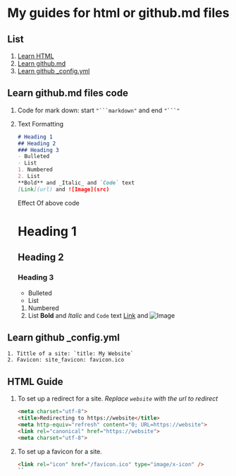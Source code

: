 # My guides for html or github.md files

## List 
1. [Learn HTML](https://github.com/traliotube/main/blob/master/index.md#html-guide)
2. [Learn github.md](https://github.com/traliotube/main/blob/master/index.md#learn-githubmd-files-code)
3. [Learn github _config.yml](https://github.com/traliotube/main/blob/master/index.md#learn-github-_configyml)

## Learn github.md files code
1. Code for mark down: start `"```markdown"` and end `"```"`
2. Text Formatting
   ```markdown
   # Heading 1
   ## Heading 2
   ### Heading 3
   - Bulleted
   - List
   1. Numbered
   2. List
   **Bold** and _Italic_ and `Code` text
   [Link](url) and ![Image](src)
   ```
   Effect Of above code
   
   # Heading 1
   ## Heading 2
   ### Heading 3
   - Bulleted
   - List
   1. Numbered
   2. List
   **Bold** and _Italic_ and `Code` text
   [Link](url) and ![Image](src)
   
## Learn github _config.yml
    1. Tittle of a site: `title: My Website`
    2. Favicon: site_favicon: favicon.ico


## HTML Guide
1. To set up a redirect for a site. _Replace `website` with the url to redirect_
   ```markdown
   <meta charset="utf-8">
   <title>Redirecting to https://website</title>
   <meta http-equiv="refresh" content="0; URL=https://website">
   <link rel="canonical" href="https://website">
   <meta charset="utf-8">
   ```
2. To set up a favicon for a site.
   ```markdown
   <link rel="icon" href="/favicon.ico" type="image/x-icon" />
   ``
